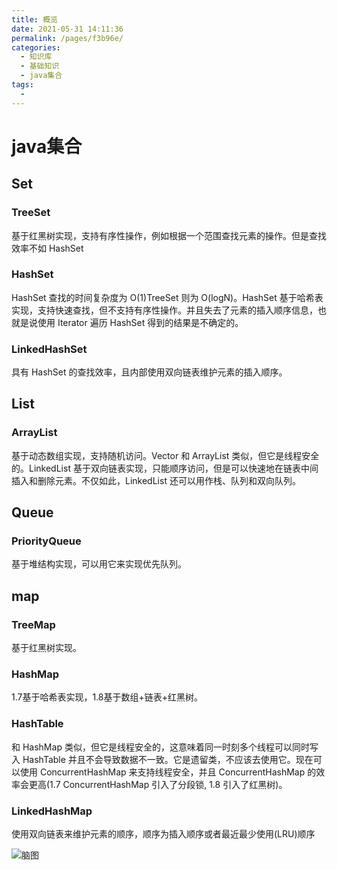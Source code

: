 ```yaml
---
title: 概览
date: 2021-05-31 14:11:36
permalink: /pages/f3b96e/
categories:
  - 知识库
  - 基础知识
  - java集合
tags:
  - 
---
```

# java集合

## Set 
### TreeSet
 基于红黑树实现，支持有序性操作，例如根据一个范围查找元素的操作。但是查找效率不如 HashSet
### HashSet
HashSet 查找的时间复杂度为 O(1)TreeSet 则为 O(logN)。HashSet 基于哈希表实现，支持快速查找，但不支持有序性操作。并且失去了元素的插入顺序信息，也就是说使用 Iterator 遍历 HashSet 得到的结果是不确定的。
### LinkedHashSet 
 具有 HashSet 的查找效率，且内部使用双向链表维护元素的插入顺序。
 
## List 
### ArrayList 
 基于动态数组实现，支持随机访问。Vector 和 ArrayList 类似，但它是线程安全的。LinkedList 
 基于双向链表实现，只能顺序访问，但是可以快速地在链表中间插入和删除元素。不仅如此，LinkedList 还可以用作栈、队列和双向队列。
 
## Queue 
### PriorityQueue 
 基于堆结构实现，可以用它来实现优先队列。

## map

### TreeMap
 基于红黑树实现。
### HashMap 
1.7基于哈希表实现，1.8基于数组+链表+红黑树。
### HashTable
 和 HashMap 类似，但它是线程安全的，这意味着同一时刻多个线程可以同时写入 HashTable 并且不会导致数据不一致。它是遗留类，不应该去使用它。现在可以使用 ConcurrentHashMap 来支持线程安全，并且 ConcurrentHashMap 的效率会更高(1.7 ConcurrentHashMap 引入了分段锁, 1.8 引入了红黑树)。
 ### LinkedHashMap
  使用双向链表来维护元素的顺序，顺序为插入顺序或者最近最少使用(LRU)顺序





![脑图](https://img.ggball.top/picGo/20230531230512.png)
